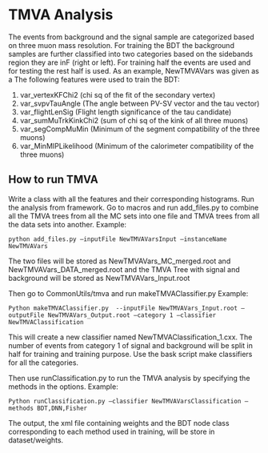 # TMVA Analysis

The events from background and the signal sample are categorized based on three muon mass resolution.  For training the BDT the background samples are further classified into two categories based on the sidebands region they are inF (right or left).  For training half the events are used and for testing the rest half is used. As an example, NewTMVAVars was given as a 
The following features were used to train the BDT:

1. var_vertexKFChi2 (chi sq of the fit of the secondary vertex)
2. var_svpvTauAngle (The angle between PV-SV vector and the tau vector)
3. var_flightLenSig (Flight length significance of the tau candidate)
4. var_sumMuTrkKinkChi2 (sum of chi sq of the kink of all three muons)
5. var_segCompMuMin (Minimum of the segment compatibility of the three muons)
6. var_MinMIPLikelihood (Minimum of the calorimeter compatibility of the three muons)

## How to run TMVA

Write a class with all the features and their corresponding histograms. Run the analysis from framework.
Go to macros and run add_files.py to combine all the TMVA trees from all the MC sets into one file and TMVA trees from all the data sets into another.
Example:

`python add_files.py —inputFile NewTMVAVarsInput —instanceName NewTMVAVars`

The two files will be stored as NewTMVAVars_MC_merged.root and NewTMVAVars_DATA_merged.root and the TMVA Tree with signal and background will be stored as NewTMVAVars_Input.root

Then go to CommonUtils/tmva and run makeTMVAClassifier.py
Example:

`Python makeTMVAClassifier.py  --inputFile NewTMVAVars_Input.root —outputFile NewTMVAVars_Output.root —category 1 —classifier NewTMVAClassification`

This will create a new classifier named NewTMVAClassification_1.cxx. The number of events from category 1 of signal and background will be split in half for training and training purpose. Use the bask script make classifiers for all the categories.

Then use runClassification.py to run the TMVA analysis by specifying the methods in the options.
Example:

`Python runClassification.py —classifier NewTMVAVarsClassification —methods BDT,DNN,Fisher`

The output, the xml file containing weights and the BDT node class corresponding to each method used in training, will be store in dataset/weights. 
